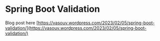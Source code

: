 # Spring Boot Validation

Blog post here [https://vasouv.wordpress.com/2023/02/05/spring-boot-validation/](https://vasouv.wordpress.com/2023/02/05/spring-boot-validation/)